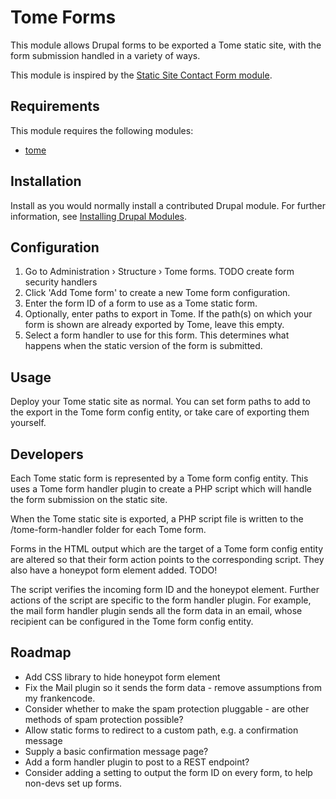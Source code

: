 # Tome Forms

This module allows Drupal forms to be exported a Tome static site, with the form
submission handled in a variety of ways.

This module is inspired by the [Static Site Contact Form
module](https://www.drupal.org/project/static_site_contact_form).

## Requirements

This module requires the following modules:

- [tome](https://www.drupal.org/project/tome)

## Installation

Install as you would normally install a contributed Drupal module. For further
information, see
[Installing Drupal Modules](https://www.drupal.org/docs/extending-drupal/installing-drupal-modules).

## Configuration

1. Go to Administration › Structure › Tome forms.
TODO create form security handlers
2. Click 'Add Tome form' to create a new Tome form configuration.
3. Enter the form ID of a form to use as a Tome static form.
4. Optionally, enter paths to export in Tome. If the path(s) on which your form
   is shown are already exported by Tome, leave this empty.
5. Select a form handler to use for this form. This determines what happens when
   the static version of the form is submitted.

## Usage

Deploy your Tome static site as normal. You can set form paths to add to the
export in the Tome form config entity, or take care of exporting them yourself.

## Developers

Each Tome static form is represented by a Tome form config entity. This uses a
Tome form handler plugin to create a PHP script which will handle the form
submission on the static site.

When the Tome static site is exported, a PHP script file is written to the
/tome-form-handler folder for each Tome form.

Forms in the HTML output which are the target of a Tome form config entity are
altered so that their form action points to the corresponding script. They also
have a honeypot form element added. TODO!

The script verifies the incoming form ID and the honeypot element. Further
actions of the script are specific to the form handler plugin. For example, the
mail form handler plugin sends all the form data in an email, whose recipient
can be configured in the Tome form config entity.

## Roadmap

- Add CSS library to hide honeypot form element
- Fix the Mail plugin so it sends the form data - remove assumptions from my
  frankencode.
- Consider whether to make the spam protection pluggable - are other methods of
  spam protection possible?
- Allow static forms to redirect to a custom path, e.g. a confirmation message
- Supply a basic confirmation message page?
- Add a form handler plugin to post to a REST endpoint?
- Consider adding a setting to output the form ID on every form, to help
  non-devs set up forms.
